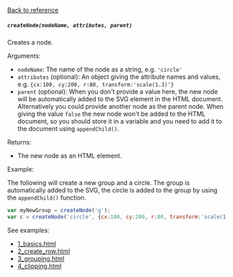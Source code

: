 [Back to reference](../README.md)

##### `createNode(nodeName, attributes, parent)`
Creates a node.

Arguments:
- `nodeName`: The name of the node as a string, e.g. `'circle'`
- `attributes` (optional): An object giving the attribute names and values, e.g. `{cx:100, cy:200, r:80, transform:'scale(1.3)'}`
- `parent` (optional): When you don't provide a value here, the new node will be automatically added to the SVG element in the HTML document. Alternatively you could provide another node as the parent node. When giving the value `false` the new node won't be added to the HTML document, so you should store it in a variable and you need to add it to the document using `appendChild()`. 

Returns:
- The new node as an HTML element.

Example:

The following will create a new group and a circle. The group is automatically added to the SVG, the circle is added to the group by using the `appendChild()` function.
```javascript
var myNewGroup = createNode('g');
var c = createNode('circle', {cx:100, cy:200, r:80, transform:'scale(1.3)'}, myNewGroup);
```

See examples:
- [1_basics.html](../examples/1_nodes/1_basics.html)
- [2_create_row.html](../examples/1_nodes/2_create_row.html)
- [3_grouping.html](../examples/1_nodes/3_grouping.html)
- [4_clipping.html](../examples/1_nodes/4_clipping.html)
